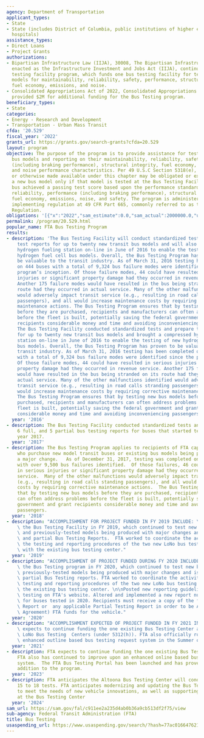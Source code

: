 ```yaml
---
agency: Department of Transportation
applicant_types:
- State
- State (includes District of Columbia, public institutions of higher education and
  hospitals)
assistance_types:
- Direct Loans
- Project Grants
authorizations:
- Bipartisan Infrastructure Law (IIJA), 30008, The Bipartisan Infrastructure Law,
  enacted as the Infrastructure Investment and Jobs Act (IIJA), continues the bus
  testing facility program, which funds one bus testing facility for testing new bus
  models for maintainability, reliability, safety, performance, structural integrity,
  fuel economy, emissions, and noise.
- Consolidated Appropriations Act of 2022, Consolidated Appropriations Act of 2022
  provided $2M for additional funding for the Bus Testing program.
beneficiary_types:
- State
categories:
- Energy - Research and Development
- Transportation - Urban Mass Transit
cfda: '20.529'
fiscal_year: '2022'
grants_url: https://grants.gov/search-grants?cfda=20.529
layout: program
objective: The purpose of the program is to provide assistance for testing new transit
  bus models and reporting on their maintainability, reliability, safety, performance
  (including braking performance), structural integrity, fuel economy, emissions,
  and noise performance characteristics. Per 49 U.S.C Section 5318(e), amounts appropriated
  or otherwise made available under this chapter may be obligated or expended to acquire
  a new bus model only if that model is tested at the Bus Testing Facility and the
  bus achieved a passing test score based upon the performance standards for maintainability,
  reliability, performance (including braking performance), structural integrity,
  fuel economy, emissions, noise, and safety. The program is administered under FTA’s
  implementing regulation at 49 CFR Part 665, commonly referred to as the Bus Testing
  Regulation.
obligations: '[{"x":"2022","sam_estimate":0.0,"sam_actual":2000000.0,"usa_spending_actual":2000000.0},{"x":"2023","sam_estimate":8232000.0,"sam_actual":0.0,"usa_spending_actual":12104454.99},{"x":"2024","sam_estimate":6793000.0,"sam_actual":0.0,"usa_spending_actual":0.0}]'
permalink: /program/20.529.html
popular_name: FTA Bus Testing Program
results:
- description: 'The Bus Testing Facility will conduct standardized tests and prepare
    test reports for up to twenty new transit bus models and will also bring a compressed
    hydrogen fueling station on-line in June of 2016 to enable the testing of new
    hydrogen fuel cell bus models. Overall, the Bus Testing Program has proven to
    be valuable to the transit industry. As of March 31, 2016 testing has been completed
    on 444 buses with a total of 9,324 bus failure modes were identified since the
    program’s inception. Of those failure modes, 44 could have resulted in serious
    injuries or significant property damage had they occurred in revenue service.
    Another 175 failure modes would have resulted in the bus being stranded on its
    route had they occurred in actual service. Many of the other malfunctions identified
    would adversely impact transit service (e.g., resulting in road calls stranding
    passengers), and all would increase maintenance costs by requiring corrective
    maintenance actions. The Bus Testing Program ensures that by testing new bus models
    before they are purchased, recipients and manufacturers can often address problems
    before the fleet is built, potentially saving the federal government and grant
    recipients considerable money and time and avoiding inconveniencing passengers.
    The Bus Testing Facility conducted standardized tests and prepare test reports
    for up to twenty new transit bus models and brought a compressed hydrogen fueling
    station on-line in June of 2016 to enable the testing of new hydrogen fuel cell
    bus models. Overall, the Bus Testing Program has proven to be valuable to the
    transit industry. As of March 31, 2016 testing has been completed on 444 buses
    with a total of 9,324 bus failure modes were identified since the program’s inception.
    Of those failure modes, 44 could have resulted in serious injuries or significant
    property damage had they occurred in revenue service. Another 175 failure modes
    would have resulted in the bus being stranded on its route had they occurred in
    actual service. Many of the other malfunctions identified would adversely impact
    transit service (e.g., resulting in road calls stranding passengers), and all
    would increase maintenance costs by requiring corrective maintenance actions.
    The Bus Testing Program ensures that by testing new bus models before they are
    purchased, recipients and manufacturers can often address problems before the
    fleet is built, potentially saving the federal government and grant recipients
    considerable money and time and avoiding inconveniencing passengers. '
  year: '2016'
- description: The Bus Testing Facility conducted standardized tests and prepared
    6 full, and 5 partial bus testing reports for buses that started testing in calendar
    year 2017.
  year: '2017'
- description: The Bus Testing Program applies to recipients of FTA capital assistance
    who purchase new model transit buses or existing bus models being produced with
    a major change.   As of December 31, 2017, testing was completed on 469 buses
    with over 9,500 bus failures identified.  Of those failures, 46 could have resulted
    in serious injuries or significant property damage had they occurred in revenue
    service.  Many of the other malfunctions would adversely impact transit service
    (e.g., resulting in road calls standing passengers), and all would increase maintenance
    costs by requiring corrective maintenance actions.  The Bus Testing Program ensures
    that by testing new bus models before they are purchased, recipients and manufacturers
    can often address problems before the fleet is built, potentially saving the federal
    government and grant recipients considerable money and time and avoiding inconveniencing
    passengers.
  year: '2018'
- description: "ACCOMPLISHMENT FOR PROJECT FUNDED IN FY 2019 INCLUDE: \nFTA funded\
    \ the Bus Testing Facility in FY 2019, which continued to test new bus models\
    \ and previously-tested models being produced with major changes and issued full\
    \ and partial Bus Testing Reports.  FTA worked to coordinate the activities, and\
    \ the testing and reporting procedures of the two new LoNo bus testing centers\
    \ with the existing bus testing center."
  year: '2019'
- description: "ACCOMPLISHMENT OF PROJECT FUNDED DURING FY 2020 INCLUDE: \n\nFunded\
    \ the Bus Testing program in FY 2020, which continued to test new bus models and\
    \ previously-tested models being produced with major changes and issued full and\
    \ partial Bus Testing reports. FTA worked to coordinate the activities, and the\
    \ testing and reporting procedures of the two new LoNo bus testing centers with\
    \ the existing bus testing center. \n\nPosted new reporting guidelines for bus\
    \ testing on FTA's website. Altered and implemented a new report number format\
    \ for buses tested in 2020. Recipients must receive a copy of the full Bus Testing\
    \ Report or  any applicable Partial Testing Report in order to be Awarded  (Assistance\
    \ Agreement) FTA funds for the vehicle."
  year: '2020'
- description: "ACCOMPLISHMENT EXPECTED OF PROJECT FUNDED IN FY 2021 INCLUDE: \nFTA\
    \ expects to continue funding the one existing Bus Testing Center and two new\
    \ LoNo Bus Testing  Centers (under 5312(h)). FTA also officially rolled out an\
    \ enhanced outline based bus testing request system in the Summer of 2021."
  year: '2021'
- description: FTA expects to continue funding the one existing Bus Testing Center.
    FTA also has continued to improve upon an enhanced online based bus testing request
    system.  The FTA Bus Testing Portal has been launched and has proven to be a successful
    addition to the program.
  year: '2023'
- description: FTA anticipates the Altoona Bus Testing Center will conduct between
    15 to 18 tests. FTA anticipates modernizing and updating the Bus Testing Program
    to meet the needs of new vehicle innovations, as well as supporting facility upgrades
    at the Bus Testing Center
  year: '2024'
sam_url: https://sam.gov/fal/c911ee2a235d4ab0b36a9cb513df2f75/view
sub-agency: Federal Transit Administration (FTA)
title: Bus Testing
usaspending_url: https://www.usaspending.gov/search/?hash=77ac0166476212eef6d2a32b1c9730cf
---
```

